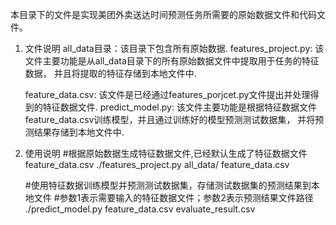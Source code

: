 本目录下的文件是实现美团外卖送达时间预测任务所需要的原始数据文件和代码文件。
1. 文件说明
	all_data目录：该目录下包含所有原始数据.
	features_project.py:	该文件主要功能是从all_data目录下的所有原始数据文件中提取用于任务的特征数据，
							并且将提取的特征存储到本地文件中.	

	feature_data.csv:		该文件是已经通过features_porjcet.py文件提出并处理得到的特征数据文件.
	predict_model.py:		该文件主要功能是根据特征数据文件feature_data.csv训练模型，并且通过训练好的模型预测测试数据集，
							并将预测结果存储到本地文件中.

2. 使用说明
	#根据原始数据生成特征数据文件,已经默认生成了特征数据文件feature_data.csv
	./features_project.py all_data/ feature_data.csv

	#使用特征数据训练模型并预测测试数据集，存储测试数据集的预测结果到本地文件
	#参数1表示需要输入的特征数据文件；参数2表示预测结果文件路径
	./predict_model.py  feature_data.csv  evaluate_result.csv
